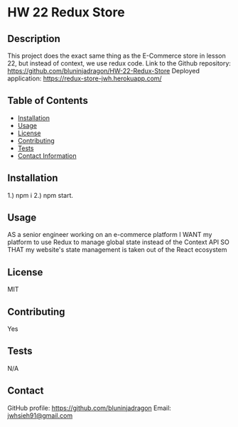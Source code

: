 # HW 22 Redux Store
## Description
This project does the exact same thing as the E-Commerce store in lesson 22, but instead of context, we use redux code.
Link to the Github repository: https://github.com/bluninjadragon/HW-22-Redux-Store
Deployed application: https://redux-store-jwh.herokuapp.com/
## Table of Contents
- [Installation](#installation)
- [Usage](#usage)
- [License](#license)
- [Contributing](#contributing)
- [Tests](#tests)
- [Contact Information](#contact)
## Installation
1.) npm i 2.) npm start.
## Usage
AS a senior engineer working on an e-commerce platform
I WANT my platform to use Redux to manage global state instead of the Context API
SO THAT my website's state management is taken out of the React ecosystem
## License
MIT
## Contributing
Yes
## Tests
N/A
## Contact
GitHub profile: https://github.com/bluninjadragon
Email: jwhsieh91@gmail.com
